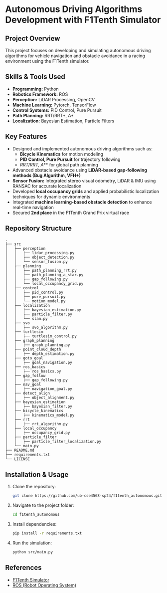 # Autonomous Driving Algorithms Development with F1Tenth Simulator

## Project Overview
This project focuses on developing and simulating autonomous driving algorithms for vehicle navigation and obstacle avoidance in a racing environment using the F1Tenth simulator.

## Skills & Tools Used
- **Programming:** Python
- **Robotics Framework:** ROS
- **Perception:** LiDAR Processing, OpenCV
- **Machine Learning:** Pytorch, TensorFlow
- **Control Systems:** PID Control, Pure Pursuit
- **Path Planning:** RRT/RRT*, A*
- **Localization:** Bayesian Estimation, Particle Filters

## Key Features
- Designed and implemented autonomous driving algorithms such as:
  - **Bicycle Kinematics** for motion modeling
  - **PID Control, Pure Pursuit** for trajectory following
  - **RRT/RRT*, A*** for global path planning
- Advanced obstacle avoidance using **LiDAR-based gap-following methods (Bug Algorithm, VFH+)**
- **Sensor Fusion:** Integrated stereo visual odometry, LiDAR & IMU using RANSAC for accurate localization
- Developed **local occupancy grids** and applied probabilistic localization techniques for dynamic environments
- Integrated **machine learning-based obstacle detection** to enhance real-time navigation
- Secured **2nd place** in the F1Tenth Grand Prix virtual race

## Repository Structure
```
.
├── src
│   ├── perception
│   │   ├── lidar_processing.py
│   │   ├── object_detection.py
│   │   └── sensor_fusion.py
│   ├── planning
│   │   ├── path_planning_rrt.py
│   │   ├── path_planning_a_star.py
│   │   ├── gap_following.py
│   │   └── local_occupancy_grid.py
│   ├── control
│   │   ├── pid_control.py
│   │   ├── pure_pursuit.py
│   │   └── motion_model.py
│   ├── localization
│   │   ├── bayesian_estimation.py
│   │   ├── particle_filter.py
│   │   └── slam.py
│   ├── svo
│   │   ├── svo_algorithm.py
│   ├── turtlesim
│   │   ├── turtlesim_control.py
│   ├── graph_planning
│   │   ├── graph_planning.py
│   ├── point_cloud_depth
│   │   ├── depth_estimation.py
│   ├── goto_goal
│   │   ├── goal_navigation.py
│   ├── ros_basics
│   │   ├── ros_basics.py
│   ├── gap_follow
│   │   ├── gap_following.py
│   ├── nav_goal
│   │   ├── navigation_goal.py
│   ├── detect_align
│   │   ├── object_alignment.py
│   ├── bayesian_estimation
│   │   ├── bayesian_filter.py
│   ├── bicycle_kinematics
│   │   ├── kinematics_model.py
│   ├── rrt
│   │   ├── rrt_algorithm.py
│   ├── local_occupancy
│   │   ├── occupancy_grid.py
│   ├── particle_filter
│   │   ├── particle_filter_localization.py
│   └── main.py
├── README.md
├── requirements.txt
└── LICENSE
```

## Installation & Usage
1. Clone the repository:
   ```sh
   git clone https://github.com/ub-cse4568-sp24/f1tenth_autonomous.git
   ```
2. Navigate to the project folder:
   ```sh
   cd f1tenth_autonomous
   ```
3. Install dependencies:
   ```sh
   pip install -r requirements.txt
   ```
4. Run the simulation:
   ```sh
   python src/main.py
   ```

## References
- [F1Tenth Simulator](https://f1tenth.org/)
- [ROS (Robot Operating System)](https://www.ros.org/)
